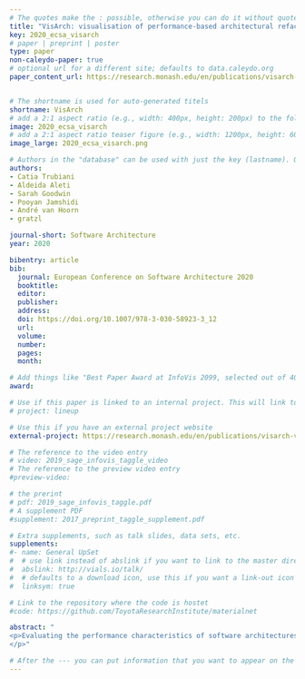 ```yaml
---
# The quotes make the : possible, otherwise you can do it without quotes
title: "VisArch: visualisation of performance-based architectural refactorings"
key: 2020_ecsa_visarch
# paper | preprint | poster
type: paper
non-caleydo-paper: true
# optional url for a different site; defaults to data.caleydo.org
paper_content_url: https://research.monash.edu/en/publications/visarch-visualisation-of-performance-based-architectural-refactor


# The shortname is used for auto-generated titels
shortname: VisArch
# add a 2:1 aspect ratio (e.g., width: 400px, height: 200px) to the folder /assets/images/papers/
image: 2020_ecsa_visarch
# add a 2:1 aspect ratio teaser figure (e.g., width: 1200px, height: 600px) to the folder /assets/images/papers/
image_large: 2020_ecsa_visarch.png

# Authors in the "database" can be used with just the key (lastname). Others can be written properly.
authors:
- Catia Trubiani
- Aldeida Aleti
- Sarah Goodwin
- Pooyan Jamshidi
- André van Hoorn
- gratzl

journal-short: Software Architecture
year: 2020

bibentry: article
bib:
  journal: European Conference on Software Architecture 2020
  booktitle:
  editor:
  publisher:
  address:
  doi: https://doi.org/10.1007/978-3-030-58923-3_12
  url:
  volume:
  number:
  pages:
  month:

# Add things like "Best Paper Award at InfoVis 2099, selected out of 4000 submissions"
award:

# Use if this paper is linked to an internal project. This will link to the project site
# project: lineup

# Use this if you have an external project website
external-project: https://research.monash.edu/en/publications/visarch-visualisation-of-performance-based-architectural-refactor

# The reference to the video entry
# video: 2019_sage_infovis_taggle_video
# The reference to the preview video entry
#preview-video:

# the prerint
# pdf: 2019_sage_infovis_taggle.pdf
# A supplement PDF
#supplement: 2017_preprint_taggle_supplement.pdf

# Extra supplements, such as talk slides, data sets, etc.
supplements:
#- name: General UpSet
#  # use link instead of abslink if you want to link to the master directory
#  abslink: http://vials.io/talk/
#  # defaults to a download icon, use this if you want a link-out icon
#  linksym: true

# Link to the repository where the code is hostet
#code: https://github.com/ToyotaResearchInstitute/materialnet

abstract: "
<p>Evaluating the performance characteristics of software architectures is not trivial since many factors, such as workload fluctuations and service failures, contribute to large variations. To reduce the impact of these factors, architectures are refactored so that their design becomes more robust and less prone to performance violations. This paper proposes an approach for visualizing the impact, from a performance perspective, of different performance-based architectural refactorings that are inherited by the specification of performance antipatterns. A case study including 64 performance-based architectural refactorings is adopted to illustrate how the visual representation supports software architects in the evaluation of different architecture design alternatives.
</p>"

# After the --- you can put information that you want to appear on the website using markdown formatting or HTML. A good example are acknowledgements, extra references, an erratum, etc.
---
```


